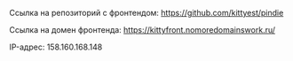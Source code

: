 Ссылка на репозиторий с фронтендом: https://github.com/kittyest/pindie

Ссылка на домен фронтенда: https://kittyfront.nomoredomainswork.ru/

IP-адрес: 158.160.168.148